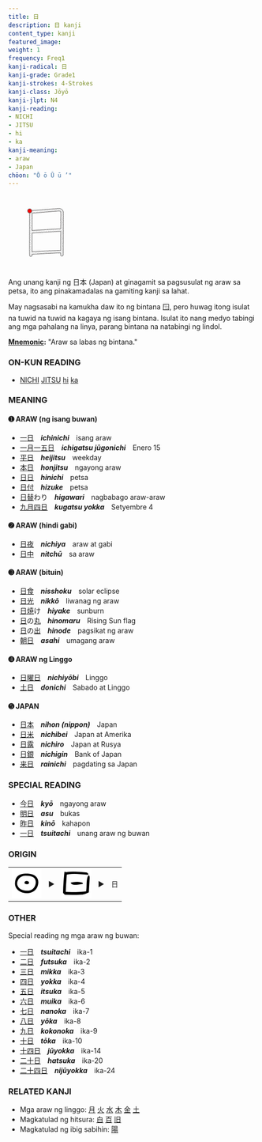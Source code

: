 ```yaml
---
title: 日
description: 日 kanji
content_type: kanji
featured_image:
weight: 1
frequency: Freq1
kanji-radical: 日
kanji-grade: Grade1
kanji-strokes: 4-Strokes
kanji-class: Jōyō
kanji-jlpt: N4
kanji-reading:
- NICHI
- JITSU
- hi
- ka
kanji-meaning:
- araw
- Japan
chōon: "Ō ō Ū ū ’"
---
```

<img class="kanji" alt="日 kanji" src="日.gif">

Ang unang kanji ng 日本 (Japan) at ginagamit sa pagsusulat ng araw sa petsa, ito ang pinakamadalas na gamiting kanji sa lahat.

May nagsasabi na kamukha daw ito ng bintana 🪟, pero huwag itong isulat na tuwid na tuwid na kagaya ng isang bintana. Isulat ito nang medyo tabingi ang mga pahalang na linya, parang bintana na natabingi ng lindol.

**[Mnemonic](../../kanji/mnemonic):** "Araw sa labas ng bintana."

### ON-KUN READING

- [NICHI](../../kanji-reading/nichi) [JITSU](../../kanji-reading/jitsu) [hi](../../kanji-reading/hi) [ka](../../kanji-reading/ka)

### MEANING

#### ➊ **ARAW** (ng isang buwan)
  - [一](../一)[日](../日)　***ichinichi***　isang araw
  - [一](../一)[月](../月)[一](../一)[五](../五)[日](../日)　***ichigatsu jūgonichi***　Enero 15
  - [平](../平)[日](../日)　***heijitsu***　weekday
  - [本](../本)[日](../日)　***honjitsu***　ngayong araw 
  - [日](../日)[日](../日)　***hinichi***　petsa
  - [日](../日)[付](../付)　***hizuke***　petsa
  - [日](../日)[替](../替)わり　***higawari***　nagbabago araw-araw
  - [九](../九)[月](../月)[四](../四)[日](../日)　***kugatsu yokka***　Setyembre 4
  

#### ➋ **ARAW** (hindi gabi)
  - [日](../日)[夜](../夜)　***nichiya***　araw at gabi
  - [日](../日)[中](../中)　***nitchū***　sa araw
  
#### ➌ **ARAW** (bituin)
  - [日](../日)[食](../食)　***nisshoku***　solar eclipse
  - [日](../日)[光](../光)　***nikkō***　liwanag ng araw
  - [日](../日)[焼](../焼)け　***hiyake***　sunburn
  - [日](../日)の[丸](../丸)　***hinomaru***　Rising Sun flag
  - [日](../日)の[出](../出)　***hinode***　pagsikat ng araw
  - [朝](../朝)[日](../日)　***asahi***　umagang araw

#### ➍ **ARAW** ng Linggo
  - [日](../日)[曜](../曜)[日](../日)　***nichiyōbi***　Linggo
  - [土](../土)[日](../日)　***donichi***　Sabado at Linggo

#### ➎ **JAPAN**
  - [日](../日)[本](../本)　***nihon (nippon)***　Japan
  - [日](../日)[米](../米)　***nichibei***　Japan at Amerika
  - [日](../日)[露](../露)　***nichiro***　Japan at Rusya
  - [日](../日)[銀](../銀)　***nichigin***　Bank of Japan
  - [来](../来)[日](../日)　***rainichi***　pagdating sa Japan

### SPECIAL READING
  - [今](../今)[日](../日)　***kyō***　ngayong araw
  - [明](../明)[日](../日)　***asu***　bukas
  - [昨](../昨)[日](../日)　***kinō***　kahapon
  - [一](../一)[日](../日)　***tsuitachi***　unang araw ng buwan

### ORIGIN

<table class="kanji-table"><tr><td>
<img src="60px-日-bronze.svg.png">
</td><td>▶</td><td>
<img src="60px-日-oracle.svg.png">
</td><td>▶</td>
<td class="origin">日</td>
</tr></table>
  
### OTHER

Special reading ng mga araw ng buwan:
  - [一](../一)[日](../日)　***tsuitachi***　ika-1
  - [二](../二)[日](../日)　***futsuka***　ika-2
  - [三](../三)[日](../日)　***mikka***　ika-3
  - [四](../四)[日](../日)　***yokka***　ika-4
  - [五](../五)[日](../日)　***itsuka***　ika-5
  - [六](../六)[日](../日)　***muika***　ika-6
  - [七](../七)[日](../日)　***nanoka***　ika-7
  - [八](../八)[日](../日)　***yōka***　ika-8
  - [九](../九)[日](../日)　***kokonoka***　ika-9
  - [十](../十)[日](../日)　***tōka***　ika-10
  - [十](../十)[四](../四)[日](../日)　***jūyokka***　ika-14
  - [二](../二)[十](../十)[日](../日)　***hatsuka***　ika-20
  - [二](../二)[十](../十)[四](../四)[日](../日)　***nijūyokka***　ika-24

### RELATED KANJI

- Mga araw ng linggo: [月](../月) [火](../火) [水](../水) [木](../木) [金](../金) [土](../土)
- Magkatulad ng hitsura: [白](../白) [百](../百) [旧](../旧)
- Magkatulad ng ibig sabihin: [陽](../陽)